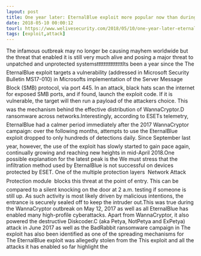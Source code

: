 ```yaml
---
layout: post
title: One year later: EternalBlue exploit more popular now than during WannaCryptor outbreak
date: 2018-05-10 00:00:12
tourl: https://www.welivesecurity.com/2018/05/10/one-year-later-eternalblue-exploit-wannacryptor/
tags: [exploit,attack]
---
```

The infamous outbreak may no longer be causing mayhem worldwide but the threat that enabled it is still very much alive and posing a major threat to unpatched and unprotected systemstttttttttttttttIts been a year since the The EternalBlue exploit targets a vulnerability (addressed in Microsoft Security Bulletin MS17-010) in Microsofts implementation of the Server Message Block (SMB) protocol, via port 445. In an attack, black hats scan the internet for exposed SMB ports, and if found, launch the exploit code. If it is vulnerable, the target will then run a payload of the attackers choice. This was the mechanism behind the effective distribution of WannaCryptor.D ransomware across networks.Interestingly, according to ESETs telemetry, EternalBlue had a calmer period immediately after the 2017 WannaCryptor campaign: over the following months, attempts to use the EternalBlue exploit dropped to only hundreds of detections daily. Since September last year, however, the use of the exploit has slowly started to gain pace again, continually growing and reaching new heights in mid-April 2018.One possible explanation for the latest peak is the We must stress that the infiltration method used by EternalBlue is not successful on devices protected by ESET. One of the multiple protection layers  Network Attack Protection module  blocks this threat at the point of entry. This can be compared to a silent knocking on the door at 2 a.m. testing if someone is still up. As such activity is most likely driven by malicious intentions, the entrance is securely sealed off to keep the intruder out.This was true during the WannaCryptor outbreak on May 12, 2017 as well as all EternalBlue has enabled many high-profile cyberattacks. Apart from WannaCryptor, it also powered the destructive Diskcoder.C (aka Petya, NotPetya and ExPetya) attack in June 2017 as well as the BadRabbit ransomware campaign in The exploit has also been identified as one of the spreading mechanisms for The EternalBlue exploit was allegedly stolen from the This exploit and all the attacks it has enabled so far highlight the 